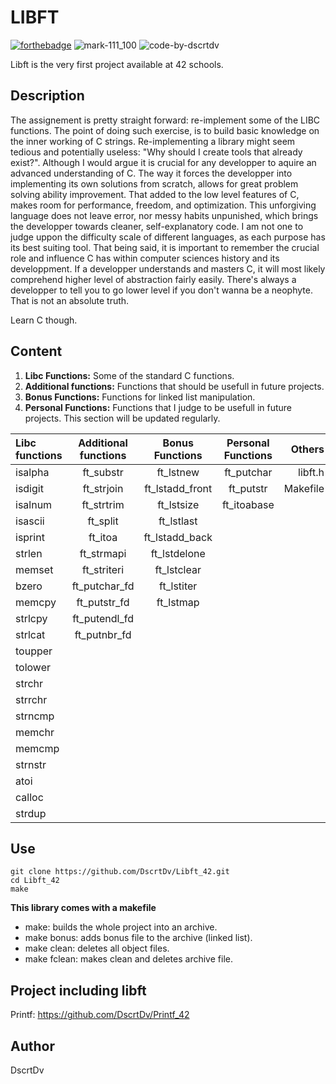 

# LIBFT
[![forthebadge](https://forthebadge.com/images/badges/made-with-c.svg)](https://forthebadge.com)
![mark-111_100](https://user-images.githubusercontent.com/92900172/200837644-658cfbb9-59de-4a0b-8aed-2462f9ecc173.svg)
![code-by-dscrtdv](https://user-images.githubusercontent.com/92900172/200837083-3fe44953-8c00-49be-9837-a2abb5437ea6.svg)

Libft is the very first project available at 42 schools.

## Description

The assignement is pretty straight forward: re-implement some of the LIBC functions. 
The point of doing such exercise, is to build basic knowledge on the inner working of C strings.
Re-implementing a library might seem tedious and potentially useless: "Why should I create tools that already exist?". 
Although I would argue it is crucial for any developper to aquire an advanced understanding of C. 
The way it forces the developper into implementing its own solutions from scratch, allows for great problem solving ability improvement. That added to the low level features of C, makes room for performance, freedom, and optimization.
This unforgiving language does not leave error, nor messy habits unpunished, which brings the developper towards cleaner, self-explanatory code.
I am not one to judge uppon the difficulty scale of different languages, as each purpose has its best suiting tool. 
That being said, it is important to remember the crucial role and influence C has within computer sciences history and its developpment. 
If a developper understands and masters C, it will most likely comprehend higher level of abstraction fairly easily.
There's always a developper to tell you to go lower level if you don't wanna be a neophyte. That is not an absolute truth.

Learn C though.

## Content
1.  **Libc Functions:** Some of the standard C functions.
2.  **Additional functions:** Functions that should be usefull in future projects.
3.  **Bonus Functions:** Functions for linked list manipulation.
4.  **Personal Functions:** Functions that I judge to be usefull in future projects. This section will be updated regularly.

Libc functions | Additional functions | Bonus Functions | Personal Functions | Others
:----------- | :-----------: | :-----------: | :----------: | -----------:
isalpha      |  ft_substr    |  ft_lstnew       | ft_putchar  | libft.h
isdigit      |  ft_strjoin   |  ft_lstadd_front | ft_putstr   | Makefile
isalnum      |  ft_strtrim   |  ft_lstsize      | ft_itoabase
isascii      |  ft_split     |  ft_lstlast      |
isprint      |  ft_itoa      |  ft_lstadd_back  |
strlen       |  ft_strmapi   |  ft_lstdelone    |
memset       |  ft_striteri  |  ft_lstclear     |
bzero        |  ft_putchar_fd|  ft_lstiter      |
memcpy       |  ft_putstr_fd |  ft_lstmap       |
strlcpy      |  ft_putendl_fd|
strlcat      |  ft_putnbr_fd |
toupper      |  
tolower      |
strchr       |
strrchr      |
strncmp      |
memchr       |
memcmp       |
strnstr      |
atoi         |
calloc       |
strdup       |
## Use

```
git clone https://github.com/DscrtDv/Libft_42.git
cd Libft_42
make
```
**This library comes with a makefile**
+ make: builds the whole project into an archive.
+ make bonus: adds bonus file to the archive (linked list).
+ make clean: deletes all object files.
+ make fclean: makes clean and deletes archive file.

## Project including libft
Printf: https://github.com/DscrtDv/Printf_42
## Author

DscrtDv
